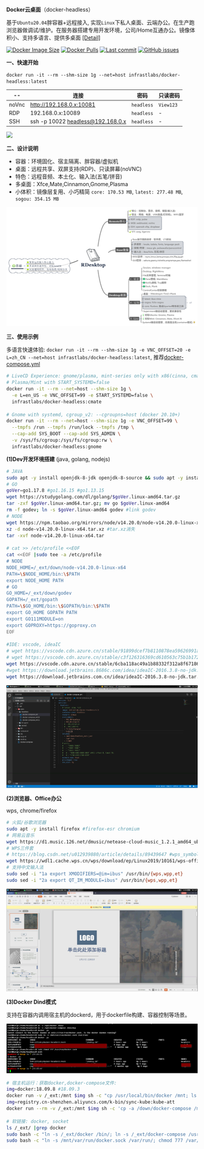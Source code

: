 **Docker云桌面**（docker-headless）

基于`Ubuntu20.04`胖容器+远程接入, 实现`Linux`下私人桌面、云端办公。在生产跑浏览器做调试/维护。在服务器搭建专用开发环境，公司/Home互通办公。镜像体积小、支持多语言、提供多桌面 [[Detail]](./Detail.md)

[![Docker Image Size](https://img.shields.io/docker/image-size/infrastlabs/docker-headless/latest)](https://hub.docker.com/r/infrastlabs/docker-headless/tags)
[![Docker Pulls](https://img.shields.io/docker/pulls/infrastlabs/docker-headless.svg)](https://hub.docker.com/r/infrastlabs/docker-headless)
[![Last commit](https://img.shields.io/github/last-commit/infrastlabs/docker-headless.svg)](https://www.github.com/infrastlabs/docker-headless)
[![GitHub issues](https://img.shields.io/github/issues/infrastlabs/docker-headless.svg)](https://www.github.com/infrastlabs/docker-headless/issues)

**一、快速开始**

`docker run -it --rm --shm-size 1g --net=host infrastlabs/docker-headless:latest`

 -- | 连接 | 密码 | 只读密码 
--- | ---  | ---  | ---
noVnc | http://192.168.0.x:10081 | `headless` | `View123` 
RDP   | 192.168.0.x:10089        | `headless` | - 
SSH   | ssh -p 10022 headless@192.168.0.x | `headless` | - 

![](https://gitee.com/infrastlabs/docker-headless/raw/dev/_doc/res/01rdp-double-screen.png)

**二、设计说明**

- 容器：环境固化、宿主隔离、胖容器/虚拟机
- 桌面：远程共享、双屏支持(RDP)、只读屏幕(noVNC)
- 特色：远程音频、本土化、输入法(五笔/拼音)
- 多桌面：Xfce,Mate,Cinnamon,Gnome,Plasma
- 小体积：镜像层复用、小巧精简 `core: 170.53 MB`, `latest: 277.48 MB`, `sogou: 354.15 MB`

![](./_doc/res/design/RDesktop.png)

**三、使用示例**

多语言快速体验: `docker run -it --rm --shm-size 1g -e VNC_OFFSET=20 -e L=zh_CN --net=host infrastlabs/docker-headless:latest`, 推荐[docker-compose.yml](./docker-compose.yml)

```bash
# LiveCD Experience: gnome/plasma, mint-series only with x86(cinna, cmate, cxfce)
# Plasma/Mint with START_SYSTEMD=false
docker run -it --rm --net=host --shm-size 1g \
  -e L=en_US -e VNC_OFFSET=99 -e START_SYSTEMD=false \
  infrastlabs/docker-headless:cmate

# Gnome with systemd, cgroup_v2: --cgroupns=host (docker 20.10+)
docker run -it --rm --net=host --shm-size 1g -e VNC_OFFSET=99 \
  --tmpfs /run --tmpfs /run/lock --tmpfs /tmp \
  --cap-add SYS_BOOT --cap-add SYS_ADMIN \
  -v /sys/fs/cgroup:/sys/fs/cgroup:rw \
  infrastlabs/docker-headless:gnome
```

**(1)Dev开发环境搭建** (java, golang, nodejs)

```bash
# JAVA
sudo apt -y install openjdk-8-jdk openjdk-8-source && sudo apt -y install maven 
# GO
goVer=go1.17.8 #go1.16.15 #go1.13.15
wget https://studygolang.com/dl/golang/$goVer.linux-amd64.tar.gz
tar -zxf $goVer.linux-amd64.tar.gz; mv go $goVer.linux-amd64
rm -f godev; ln -s $goVer.linux-amd64 godev #link godev
# NODE
wget https://npm.taobao.org/mirrors/node/v14.20.0/node-v14.20.0-linux-x64.tar.xz
xz -d node-v14.20.0-linux-x64.tar.xz #tar.xz消失
tar -xvf node-v14.20.0-linux-x64.tar

# cat >> /etc/profile <<EOF
cat <<EOF |sudo tee -a /etc/profile
# NODE
NODE_HOME=/_ext/down/node-v14.20.0-linux-x64
PATH=\$NODE_HOME/bin:\$PATH
export NODE_HOME PATH
# GO
GO_HOME=/_ext/down/godev
GOPATH=/_ext/gopath
PATH=\$GO_HOME/bin:\$GOPATH/bin:\$PATH
export GO_HOME GOPATH PATH
export GO111MODULE=on
export GOPROXY=https://goproxy.cn
EOF

#IDE: vscode, ideaIC
# wget https://vscode.cdn.azure.cn/stable/91899dcef7b8110878ea59626991a18c8a6a1b3e/code_1.47.3-1595520028_amd64.deb
# wget https://vscode.cdn.azure.cn/stable/c3f126316369cd610563c75b1b1725e0679adfb3/code_1.58.2-1626302803_amd64.deb
wget https://vscode.cdn.azure.cn/stable/6cba118ac49a1b88332f312a8f67186f7f3c1643/code_1.61.2-1634656828_amd64.deb
#wget https://download.jetbrains.8686c.com/idea/ideaIC-2016.3.8-no-jdk.tar.gz
wget https://download.jetbrains.com.cn/idea/ideaIC-2016.3.8-no-jdk.tar.gz
```

![](_doc/mannual/res/02/ide2-vscode.png)

**(2)浏览器、Office办公**

wps, chrome/firefox

```bash
# 火狐/谷歌浏览器
sudo apt -y install firefox #firefox-esr chromium
# 网易云音乐
wget https://d1.music.126.net/dmusic/netease-cloud-music_1.2.1_amd64_ubuntu_20190428.deb
# WPS三件套
# https://blog.csdn.net/u012939880/article/details/89439647 #wps_symbol_fonts.zip
wget https://wdl1.cache.wps.cn/wps/download/ep/Linux2019/10161/wps-office_11.1.0.10161_amd64.deb
# 支持中文输入法
sudo sed -i "1a export XMODIFIERS=@im=ibus" /usr/bin/{wps,wpp,et}
sudo sed -i "2a export QT_IM_MODULE=ibus" /usr/bin/{wps,wpp,et}
```

![](_doc/mannual/res/02/apps-office-wps.jpg)


**(3)Docker Dind模式**

支持在容器内调用宿主机的dockerd，用于dockerfile构建、容器控制等场景。

![](_doc/mannual/res/02/dind2-headlessLinks.png)

```bash
# 宿主机运行：获取docker,docker-compose文件:
img=docker:18.09.8 #18.09.3
docker run -v /_ext:/mnt $img sh -c "cp /usr/local/bin/docker /mnt; ls -lh /mnt |grep docker"
img=registry.cn-shenzhen.aliyuncs.com/k-bin/sync-kube:kube-att
docker run --rm -v /_ext:/mnt $img sh -c 'cp -a /down/docker-compose /mnt/; ls -lh /mnt |grep docker'

# 软链接: docker, socket
ls /_ext/ |grep docker
sudo bash -c "ln -s /_ext/docker /bin/; ln -s /_ext/docker-compose /usr/bin/dcp"
sudo bash -c "ln -s /mnt/var/run/docker.sock /var/run/; chmod 777 /var/run/docker.sock"
```
